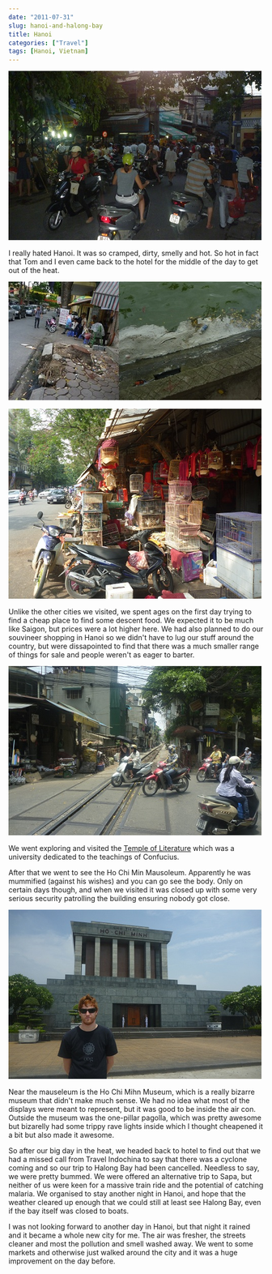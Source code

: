 ```yaml
---
date: "2011-07-31"
slug: hanoi-and-halong-bay
title: Hanoi
categories: ["Travel"]
tags: [Hanoi, Vietnam]
---
```


![Hanoi Street](p1080297.jpg)

I really hated Hanoi. It was so cramped, dirty, smelly and hot. So hot in fact that Tom and I even came back to the hotel for the middle of the day to get out of the heat.

![](rubbish.jpg)

![](P1080300.jpg)

Unlike the other cities we visited, we spent ages on the first day trying to find a cheap place to find some descent food. We expected it to be much like Saigon, but prices were a lot higher here. We had also planned to do our souvineer shopping in Hanoi so we didn't have to lug our stuff around the country, but were dissapointed to find that there was a much smaller range of things for sale and people weren't as eager to barter.

![](P1080344.jpg)

We went exploring and visited the [Temple of Literature](http://en.wikipedia.org/wiki/Temple_of_Literature,_Hanoi) which was a university dedicated to the teachings of Confucius.

After that we went to see the Ho Chi Min Mausoleum. Apparently he was mummified (against his wishes) and you can go see the body. Only on certain days though, and when we visited it was closed up with some very serious security patrolling the building ensuring nobody got close.

![](P1080327.jpg)

Near the mauseleum is the Ho Chi Mihn Museum, which is a really bizarre museum that didn't make much sense. We had no idea what most of the displays were meant to represent, but it was good to be inside the air con. Outside the museum was the one-pillar pagolla, which was pretty awesome but bizarelly had some trippy rave lights inside which I thought cheapened it a bit but also made it awesome.

So after our big day in the heat, we headed back to hotel to find out that we had a missed call from Travel Indochina to say that there was a cyclone coming and so our trip to Halong Bay had been cancelled. Needless to say, we were pretty bummed. We were offered an alternative trip to Sapa, but neither of us were keen for a massive train ride and the potential of catching malaria. We organised to stay another night in Hanoi, and hope that the weather cleared up enough that we could still at least see Halong Bay, even if the bay itself was closed to boats.

I was not looking forward to another day in Hanoi, but that night it rained and it became a whole new city for me. The air was fresher, the streets cleaner and most the pollution and smell washed away. We went to some markets and otherwise just walked around the city and it was a huge improvement on the day before.
